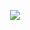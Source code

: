 <p align="center">
  <img src="https://capsule-render.vercel.app/api?type=waving&color=0:36BCF7,100:1E1E2F&height=200&section=header&text=Mhmd%20Rizky&fontSize=60&fontAlignY=40&animation=fadeIn&fontAlign=50&fontColor=FFFFFF&font=JetBrains+Mono" />
</p>

